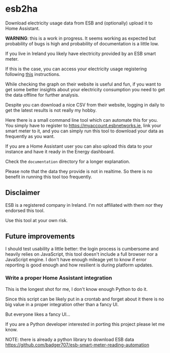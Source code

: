 # esb2ha

Download electricity usage data from ESB and (optionally) upload it
to Home Assistant.

**WARNING**: this is a work in progress. It seems working as expected
             but probability of bugs is high and probability of
             documentation is a little low.

If you live in Ireland you likely have electricity provided by an ESB
smart meter.

If this is the case, you can access your electricity usage registering
following
[this](https://www.esbnetworks.ie/existing-connections/meters-and-readings/my-smart-data)
instructions.

While checking the graph on their website is useful and fun, if you
want to get some better insights about your electricity consumption
you need to get the data offline for further analysis.

Despite you can download a nice CSV from their website, logging in
daily to get the latest results is not really my hobby.

Here there is a small command line tool which can automate this for
you. You simply have to register to https://myaccount.esbnetworks.ie,
link your smart meter to it, and you can simply run this tool to
download your data as frequently as you want.

If you are a Home Assistant user you can also upload this data to your
instance and have it ready in the Energy dashboard.

Check the `documentation` directory for a longer explanation.

Please note that the data they provide is not in realtime. So there is
no benefit in running this tool too frequently.

## Disclaimer

ESB is a registered company in Ireland. I'm not affiliated with them
nor they endorsed this tool.

Use this tool at your own risk.

## Future improvements

I should test usability a little better: the login process is
cumbersome and heavily relies on JavaScript, this tool doesn't include
a full browser nor a JavaScript engine. I don't have enough mileage
yet to know if error reporting is good enough and how resilient is
during platform updates.

### Write a proper Home Assistant integration

This is the longest shot for me, I don't know enough Python to do it.

Since this script can be likely put in a crontab and forget about it
there is no big value in a proper integration other than a fancy UI.

But everyone likes a fancy UI...

If you are a Python developer interested in porting this project
please let me know.

NOTE: there is already a python library to download ESB data
https://github.com/badger707/esb-smart-meter-reading-automation
